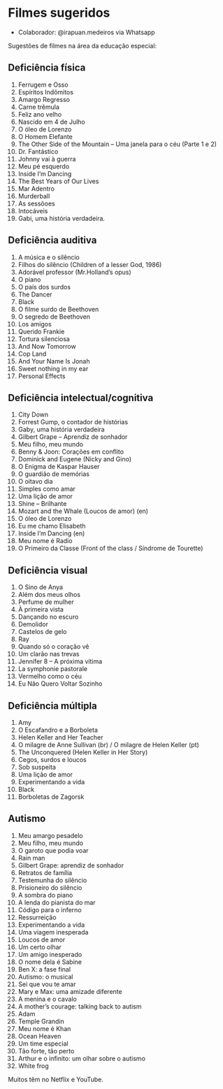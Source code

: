 # Filmes sugeridos

* Colaborador: @irapuan.medeiros via Whatsapp

Sugestões de filmes na área da educação especial:

## Deficiência física

 1. Ferrugem e Osso
 2. Espíritos Indômitos
 3. Amargo Regresso
 4. Carne trêmula
 5. Feliz ano velho
 6. Nascido em 4 de Julho
 7. O óleo de Lorenzo
 8. O Homem Elefante
 9. The Other Side of the Mountain – Uma janela para o céu (Parte 1 e 2)
 10. Dr. Fantástico
 11. Johnny vai à guerra
 12. Meu pé esquerdo
 13. Inside I’m Dancing
 14. The Best Years of Our Lives
 15. Mar Adentro
 16. Murderball
 17. As sessõoes
 18. Intocáveis
 19. Gabi, uma história verdadeira.

## Deficiência auditiva

1. A música e o silêncio
2. Filhos do silêncio (Children of a lesser God, 1986)
3. Adorável professor (Mr.Holland’s opus)
4. O piano
5. O país dos surdos
6. The Dancer
7. Black
8. O filme surdo de Beethoven
9. O segredo de Beethoven
10. Los amigos
11. Querido Frankie
12. Tortura silenciosa
13. And Now Tomorrow
14. Cop Land
15. And Your Name Is Jonah
16. Sweet nothing in my ear
17. Personal Effects

## Deficiência intelectual/cognitiva

1. City Down
2. Forrest Gump, o contador de histórias
3. Gaby, uma história verdadeira
4. Gilbert Grape – Aprendiz de sonhador
5. Meu filho, meu mundo
6. Benny & Joon: Corações em conflito
7. Dominick and Eugene (Nicky and Gino)
8. O Enigma de Kaspar Hauser
9. O guardião de memórias
10. O oitavo dia
11. Simples como amar
12. Uma lição de amor
13. Shine – Brilhante
14. Mozart and the Whale (Loucos de amor) (en)
15. O óleo de Lorenzo
16. Eu me chamo Elisabeth
17. Inside I’m Dancing (en)
18. Meu nome é Radio
19. O Primeiro da Classe (Front of the class / Síndrome de Tourette)

## Deficiência visual

1. O Sino de Anya
2. Além dos meus olhos
3. Perfume de mulher
4. À primeira vista
5. Dançando no escuro
6. Demolidor
7. Castelos de gelo
8. Ray
9. Quando só o coração vê
10. Um clarão nas trevas
11. Jennifer 8 – A próxima vítima
12. La symphonie pastorale
13. Vermelho como o céu
14. Eu Não Quero Voltar Sozinho

## Deficiência múltipla

1. Amy
2. O Escafandro e a Borboleta
3. Helen Keller and Her Teacher
4. O milagre de Anne Sullivan (br) / O milagre de Helen Keller (pt)
5. The Unconquered (Helen Keller in Her Story)
6. Cegos, surdos e loucos
7. Sob suspeita
8. Uma lição de amor
9. Experimentando a vida
10. Black
11. Borboletas de Zagorsk

## Autismo

1. Meu amargo pesadelo
2. Meu filho, meu mundo
3. O garoto que podia voar
4. Rain man
5. Gilbert Grape: aprendiz de sonhador
6. Retratos de família
7. Testemunha do silêncio
8. Prisioneiro do silêncio
9. A sombra do piano
10. A lenda do pianista do mar
11. Código para o inferno
12. Ressurreição
13. Experimentando a vida
14. Uma viagem inesperada
15. Loucos de amor
16. Um certo olhar
17. Um amigo inesperado
18. O nome dela é Sabine
19. Ben X: a fase final
20. Autismo: o musical
21. Sei que vou te amar
22. Mary e Max: uma amizade diferente
23. A menina e o cavalo
24. A mother’s courage: talking back to autism
25. Adam
26. Temple Grandin
27. Meu nome é Khan
28. Ocean Heaven
29. Um time especial
30. Tão forte, tão perto
31. Arthur e o infinito: um olhar sobre o autismo
32. White frog

Muitos têm no Netflix e YouTube.